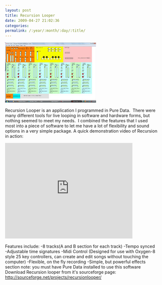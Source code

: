 ```yaml
---
layout: post
title: Recursion Looper
date: 2009-04-27 21:02:36
categories: 
permalink: /:year/:month/:day/:title/
---
```

<p><strong><a href="/uploads/2009/04/screenshot-recursion.jpg"><img class="alignnone size-full wp-image-487" title="screenshot-recursion" src="/uploads/2009/04/screenshot-recursion.jpg" alt="" width="300" height="198" /></a></strong></p>
<p>Recursion Looper is an application I programmed in Pure Data.&nbsp; There were many different tools for live looping in software and hardware forms, but nothing seemed to meet my needs.&nbsp; I combined the features that I used most into a piece of software to let me have a lot of flexibility and sound options in a very simple package. A quick demonstration video of Recursion in action:</p>
<p><iframe src="https://www.youtube.com/embed/bY9zMy9-0jo?rel=0" frameborder="0" width="420" height="315"></iframe></p>
<p>Features include: -8 tracks(A and B section for each track) -Tempo synced -Adjustable time signatures -Midi Control (Designed for use with Oxygen-8 style 25 key controllers, can create and edit songs without touching the computer) -Flexible, on the fly recording -Simple, but powerful effects section note: you must have Pure Data installed to use this software Download Recursion looper from it's sourceforge page: <a href="http://sourceforge.net/projects/recursionlooper/">http://sourceforge.net/projects/recursionlooper/</a></p>